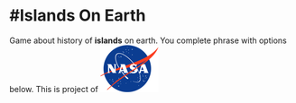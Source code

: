 #Islands On Earth
=======

Game about history of **islands** on earth.
You complete phrase with options below.
This is project of ![Nasa Space Apps](/image/nasa_logo.png)